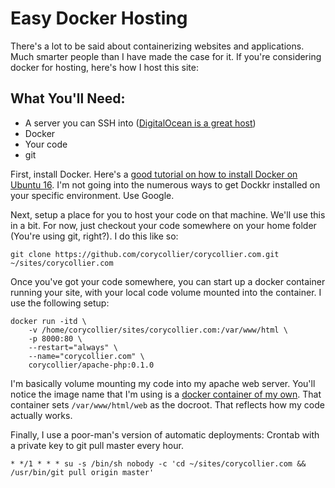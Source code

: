 # Easy Docker Hosting

There's a lot to be said about containerizing websites and applications. Much smarter people than I have made the case for it. If you're considering docker for hosting, here's how I host this site:

## What You'll Need:
* A server you can SSH into ([DigitalOcean is a great host](https://m.do.co/c/dfef8bd401d2))
* Docker
* Your code
* git

First, install Docker. Here's a [good tutorial on how to install Docker on Ubuntu 16](https://www.digitalocean.com/community/tutorials/how-to-install-and-use-docker-on-ubuntu-16-04). I'm not going into the numerous ways to get Dockkr installed on your specific environment. Use Google.

Next, setup a place for you to host your code on that machine. We'll use this in a bit. For now, just checkout your code somewhere on your home folder (You're using git, right?). I do this like so:
```
git clone https://github.com/corycollier/corycollier.com.git ~/sites/corycollier.com
```

Once you've got your code somewhere, you can start up a docker container running your site, with your local code volume mounted into the container. I use the following setup:
```
docker run -itd \
    -v /home/corycollier/sites/corycollier.com:/var/www/html \
    -p 8000:80 \
    --restart="always" \
    --name="corycollier.com" \
    corycollier/apache-php:0.1.0
```

I'm basically volume mounting my code into my apache web server. You'll notice the image name that I'm using is a [docker container of my own](https://github.com/corycollier/docker-apache-php). That container sets `/var/www/html/web` as the docroot. That reflects how my code actually works.

Finally, I use a poor-man's version of automatic deployments:
Crontab with a private key to git pull master every hour.

```
* */1 * * * su -s /bin/sh nobody -c 'cd ~/sites/corycollier.com && /usr/bin/git pull origin master'
```
